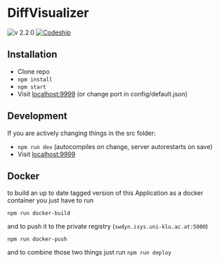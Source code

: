 # DiffVisualizer

![v 2.2.0](https://img.shields.io/badge/version-2.2.0-brightgreen.svg) [![Codeship](https://img.shields.io/codeship/01939780-4ced-0135-0db8-1a20c3f2c8a7.svg)](https://app.codeship.com/projects/232991)

## Installation

- Clone repo
- `npm install`
- `npm start`
- Visit [localhost:9999](localhost:9999) (or change port in config/default.json)

## Development

If you are actively changing things in the src folder:

- `npm run dev` (autocompiles on change, server autorestarts on save)
- Visit [localhost:9999](localhost:9999)

## Docker

to build an up to date tagged version of this Application as a docker container you just have to run

`npm run docker-build`

and to push it to the private registry (`swdyn.isys.uni-klu.ac.at:5000`)

`npm run docker-push`

and to combine those two things just run `npm run deploy`
